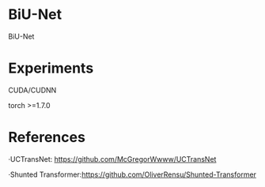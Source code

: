 # BiU-Net
BiU-Net
# Experiments
CUDA/CUDNN

torch >=1.7.0
# References
·UCTransNet: https://github.com/McGregorWwww/UCTransNet

·Shunted Transformer:https://github.com/OliverRensu/Shunted-Transformer
